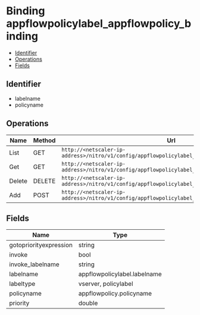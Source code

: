# Binding appflowpolicylabel_appflowpolicy_binding

- [Identifier](#identifier)
- [Operations](#operations)
- [Fields](#fields)

## Identifier

- labelname
- policyname

## Operations

| Name | Method | Url |
|----|----|----|
| List | GET | `http://<netscaler-ip-address>/nitro/v1/config/appflowpolicylabel_appflowpolicy_binding` |
| Get | GET | `http://<netscaler-ip-address>/nitro/v1/config/appflowpolicylabel_appflowpolicy_binding/<name>` |
| Delete | DELETE | `http://<netscaler-ip-address>/nitro/v1/config/appflowpolicylabel_appflowpolicy_binding/<name>` |
| Add | POST | `http://<netscaler-ip-address>/nitro/v1/config/appflowpolicylabel_appflowpolicy_binding` |

## Fields

| Name | Type |
|----|----|
| gotopriorityexpression | string |
| invoke | bool |
| invoke_labelname | string |
| labelname | appflowpolicylabel.labelname |
| labeltype | vserver, policylabel |
| policyname | appflowpolicy.policyname |
| priority | double |

